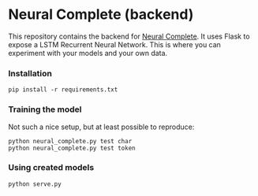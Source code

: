 # Neural Complete (backend)

This repository contains the backend for [Neural Complete](../). It uses Flask to expose a LSTM Recurrent Neural Network. This is where you can experiment with your models and your own data.

### Installation

    pip install -r requirements.txt

### Training the model

Not such a nice setup, but at least possible to reproduce:

    python neural_complete.py test char
    python neural_complete.py test token

### Using created models

    python serve.py

